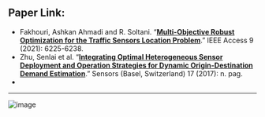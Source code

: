 ## Paper Link:

 - Fakhouri, Ashkan Ahmadi and R. Soltani. “[**Multi-Objective Robust Optimization for the Traffic Sensors Location Problem**](https://ieeexplore.ieee.org/ielx7/6287639/9312710/09306828.pdf).” IEEE Access 9 (2021): 6225-6238.
 - Zhu, Senlai et al. “[**Integrating Optimal Heterogeneous Sensor Deployment and Operation Strategies for Dynamic Origin-Destination Demand Estimation**](https://pdfs.semanticscholar.org/1572/4a549137fe4a5488d992a3e340316dcbbd7d.pdf?_ga=2.225271448.36548285.1631413739-1193447606.1623176910).” Sensors (Basel, Switzerland) 17 (2017): n. pag.
 - 

 _______________________________________________________________________
 
![image](https://user-images.githubusercontent.com/88390140/132969521-dd0f6eeb-3d30-4fbf-9c45-0e27b12bd921.png)
 
 
 
